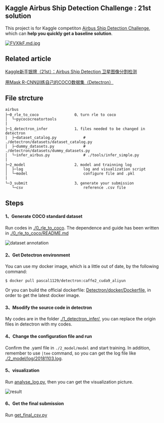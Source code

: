 
## Kaggle Airbus Ship Detection Challenge : 21st solution

This project is for Kaggle competiton [Airbus Ship Detection Challenge](https://www.kaggle.com/c/airbus-ship-detection), which can **help you quickly get a baseline solution**.

[![FVXIkF.md.jpg](https://s1.ax1x.com/2018/11/28/FVXIkF.md.jpg)](https://imgchr.com/i/FVXIkF)



## Related article

[Kaggle新手银牌（21st）：Airbus Ship Detection 卫星图像分割检测](https://zhuanlan.zhihu.com/p/48381892)

[用Mask R-CNN训练自己的COCO数据集（Detectron）](https://zhuanlan.zhihu.com/p/50127900)



## File strcture

    airbus                         
    ├─0_rle_to_coco                0、turn rle to coco
    │  └─pycococreatortools
    |
    ├─1_detectron_infer            1、files needed to be changed in detectron
    |  ├─dataset_catalog.py            # ./detectron/datasets/dataset_catalog.py
    │  ├─dummy_datasets.py             # ./detectron/datasets/dummy_datasets.py 
    │  └─infer_airbus.py               # ./tools/infer_simple.py    
    |
    ├─2_model                      2、model and trainning log
    │  ├─log                           log and visualization script
    │  └─model                         configure file and .pkl
    |
    └─3_submit                     3、generate your submission
       └─csv                           reference .csv file



## Steps

#### 1、Generate COCO standard dataset 

Run codes in [./0_rle_to_coco](https://github.com/pascal1129/airbus_ship_detection/tree/master/0_rle_to_coco). The dependence and guide has been written in [./0_rle_to_coco/README.md](https://github.com/pascal1129/airbus_ship_detection/blob/master/0_rle_to_coco/README.md)

![dataset annotation](https://s1.ax1x.com/2018/10/31/iWlN8A.png)



#### 2、Get Detectron environment

You can use my docker image, which is a little out of date, by the following command:

```
$ docker pull pascal1129/detectron:caffe2_cuda9_aliyun
```

Or you can build the official dockerfile:  [Detectron/docker/Dockerfile](https://github.com/facebookresearch/Detectron/blob/master/docker/Dockerfile), in order to get the latest docker image.



#### 3、Msodify the source code in detectron 

My codes are in the folder [./1_detectron_infer/](https://github.com/pascal1129/airbus_ship_detection/tree/master/1_detectron_infer), you can replace the origin files in detectron with my codes. 



#### 4、Change the configuration file and run

 Confirm the .yaml file in `./2_model/model` and start training. In addition, remember to use `|tee` command, so you can get the log file like [./2_model/log/20181103.log](https://github.com/pascal1129/airbus_ship_detection/blob/master/2_model/log/20181103.log). 



#### 5、visualization

Run [analyse_log.py](https://github.com/pascal1129/airbus_ship_detection/blob/master/2_model/analyse_log.py), then you can get the visualization picture.

![result](https://github.com/pascal1129/airbus_ship_detection/blob/master/2_model/log/20181103.png)


#### 6、Get the final submission

Run [get_final_csv.py](https://github.com/pascal1129/airbus_ship_detection/blob/master/3_submit/get_final_csv.py)

